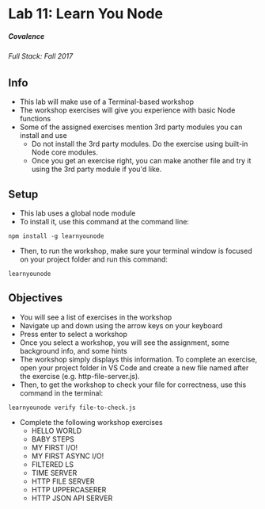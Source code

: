 # Lab 11: Learn You Node
##### Covalence
###### Full Stack: Fall 2017

## Info
* This lab will make use of a Terminal-based workshop
* The workshop exercises will give you experience with basic Node functions
* Some of the assigned exercises mention 3rd party modules you can install and use
    * Do not install the 3rd party modules. Do the exercise using built-in Node core modules.
    * Once you get an exercise right, you can make another file and try it using the 3rd party module if you'd like.

## Setup
* This lab uses a global node module
* To install it, use this command at the command line:
```
npm install -g learnyounode
```
* Then, to run the workshop, make sure your terminal window is focused on your project folder and run this command:
```
learnyounode
```

## Objectives
* You will see a list of exercises in the workshop
* Navigate up and down using the arrow keys on your keyboard
* Press enter to select a workshop
* Once you select a workshop, you will see the assignment, some background info, and some hints
* The workshop simply displays this information. To complete an exercise, open your project folder in VS Code and create a new file named after the exercise (e.g. http-file-server.js).
* Then, to get the workshop to check your file for correctness, use this command in the terminal:
```
learnyounode verify file-to-check.js
```
* Complete the following workshop exercises
    * HELLO WORLD
    * BABY STEPS
    * MY FIRST I/O!
    * MY FIRST ASYNC I/O!
    * FILTERED LS
    * TIME SERVER
    * HTTP FILE SERVER
    * HTTP UPPERCASERER
    * HTTP JSON API SERVER